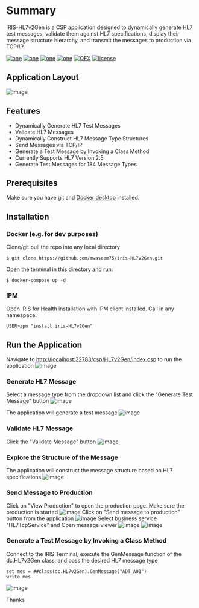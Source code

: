# Summary
IRIS-HL7v2Gen is a CSP application designed to dynamically generate HL7 test messages, validate them against HL7 specifications, display their message structure hierarchy, and transmit the messages to production via TCP/IP.

[![one](https://img.shields.io/badge/Platform-InterSystems%20IRIS-blue)](https://www.intersystems.com/data-platform/) [![one](https://img.shields.io/badge/WebFrameWork-CSP-Orange)](https://docs.intersystems.com/latest/csp/docbook/DocBook.UI.Page.cls?KEY=GCSP) [![one](https://img.shields.io/badge/Interoperability-HL7%20V2-yellow)](https://v2.hl7.org/conformance/HL7v2_Conformance_Methodology_R1_O1_Ballot_Revised_D9_-_September_2019_Introduction.html) [![one](https://img.shields.io/badge/Python%20Library-HL7apy-Maroon)](https://crs4.github.io/hl7apy/index.html) [![OEX](https://img.shields.io/badge/Available%20on-Intersystems%20Open%20Exchange-00b2a9.svg)]() [![license](https://img.shields.io/badge/License-MIT-blue.svg)](https://github.com/mwaseem75/iris-HL7v2Gen/blob/main/LICENSE)

## Application Layout
![image](https://github.com/user-attachments/assets/290912d1-0141-47f3-b615-3694329147ed)


## Features
* Dynamically Generate HL7 Test Messages
* Validate HL7 Messages
* Dynamically Construct HL7 Message Type Structures
* Send Messages via TCP/IP
* Generate a Test Message by Invoking a Class Method
* Currently Supports HL7 Version 2.5
* Generate Test Messages for 184 Message Types

## Prerequisites
Make sure you have [git](https://git-scm.com/book/en/v2/Getting-Started-Installing-Git) and [Docker desktop](https://www.docker.com/products/docker-desktop) installed.

## Installation 

### Docker (e.g. for dev purposes)

Clone/git pull the repo into any local directory

```
$ git clone https://github.com/mwaseem75/iris-HL7v2Gen.git
```

Open the terminal in this directory and run:

```
$ docker-compose up -d
```

### IPM

Open IRIS for Health installation with IPM client installed. Call in any namespace:

```
USER>zpm "install iris-HL7v2Gen"
```

## Run the Application
Navigate to [http://localhost:32783/csp/HL7v2Gen/index.csp](http://localhost:32783/csp/HL7v2Gen/index.csp) to run the application
![image](https://github.com/user-attachments/assets/372a5428-63ac-4e02-9761-6983040dc934)


### Generate HL7 Message
Select a message type from the dropdown list and click the "Generate Test Message" button
![image](https://github.com/user-attachments/assets/a413e485-1a04-4cb1-a1ed-40e0212f228a)

The application will generate a test message
![image](https://github.com/user-attachments/assets/bac805cb-4962-4f41-bd70-ec30ce54b98f)


### Validate HL7 Message
Click the "Validate Message" button
![image](https://github.com/user-attachments/assets/490798e7-b35e-4c13-b5af-55843d5a348c)


### Explore the Structure of the Message
The application will construct the message structure based on HL7 specifications
![image](https://github.com/user-attachments/assets/e167c659-abb7-4d5a-adc8-482af6e74e4a)


### Send Message to Production
Click on "View Production" to open the production page. Make sure the production is started
![image](https://github.com/user-attachments/assets/2531a108-09bc-4e41-8139-15d88069b611)
Click on "Send message to production" button from the application
![image](https://github.com/user-attachments/assets/39efeee4-ee72-4082-8aad-2a38bf920add)
Select business service "HL7TcpService" and Open message viewer 
![image](https://github.com/user-attachments/assets/b1c6c8bc-c6cd-4697-9e80-4b046081a214)
![image](https://github.com/user-attachments/assets/980b79ba-76a0-47c5-b0ee-53b80103bd0e)

### Generate a Test Message by Invoking a Class Method
Connect to the IRIS Terminal, execute the GenMessage function of the dc.HL7v2Gen class, and pass the desired HL7 message type
```
set mes = ##class(dc.HL7v2Gen).GenMessage("ADT_A01")
write mes
```
![image](https://github.com/user-attachments/assets/997c239e-618c-4a94-8e09-aa91306dd334)


Thanks
